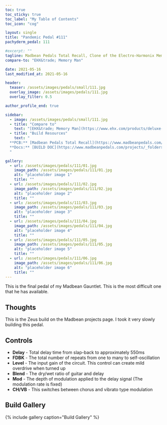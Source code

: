 ```yaml
---
toc: true
toc_sticky: true
toc_label: "My Table of Contents"
toc_icon: "cog"

layout: single
title: "Pandemic Pedal #111"
pachyderm_pedal: 111

#excerpt: ""
tagline: Madbean Pedals Total Recall, Clone of the Electro-Harmonix Memory Man
compare-to: "EHX&trade; Memory Man"

date: 2021-05-16
last_modified_at: 2021-05-16

header:
  teaser: /assets/images/pedals/small/111.jpg
  overlay_image: /assets/images/pedals/111.jpg
  overlay_filter: 0.5

author_profile_end: true

sidebar:
  - image: /assets/images/pedals/small/111.jpg
  - title: "Compare to"
    text: "[EHX&trade; Memory Man](https://www.ehx.com/products/deluxe-memory-man/)"
  - title: "Build Resources"
    text: "
  **PCB:** [Madbean Pedals Total Recall](https://www.madbeanpedals.com/projects/index.html)<br>
  **Docs:** [BUILD DOC](https://www.madbeanpedals.com/projects/_folders/Delay/pdf/Total%20Recall.pdf)
  "

gallery:
  - url: /assets/images/pedals/111/01.jpg
    image_path: /assets/images/pedals/111/01.jpg
    alt: "placeholder image 1"
    title: ""
  - url: /assets/images/pedals/111/02.jpg
    image_path: /assets/images/pedals/111/02.jpg
    alt: "placeholder image 2"
    title: ""
  - url: /assets/images/pedals/111/03.jpg
    image_path: /assets/images/pedals/111/03.jpg
    alt: "placeholder image 3"
    title: ""
  - url: /assets/images/pedals/111/04.jpg
    image_path: /assets/images/pedals/111/04.jpg
    alt: "placeholder image 4"
    title: ""
  - url: /assets/images/pedals/111/05.jpg
    image_path: /assets/images/pedals/111/05.jpg
    alt: "placeholder image 5"
    title: ""
  - url: /assets/images/pedals/111/06.jpg
    image_path: /assets/images/pedals/111/06.jpg
    alt: "placeholder image 6"
    title: ""
---
```


This is the final pedal of my Madbean Gauntlet. This is the most difficult one that he has available. 

## Thoughts

This is the Zeus build on the Madbean projects page. I took it very slowly building this pedal. 

## Controls

* **Delay** - Total delay time from slap-back to approximately 550ms
* **FDBK** - The total number of repeats from one to many to self-oscillation
* **Level** - The input gain of the circuit. This control can create mild overdrive when turned up
* **Blend** - The dry/wet ratio of guitar and delay
* **Mod** - The depth of modulation applied to the delay signal (The modulation rate is fixed)
* **CH/VB** - This switches between chorus and vibrato type modulation

## Build Gallery ##

{% include gallery caption="Build Gallery" %}